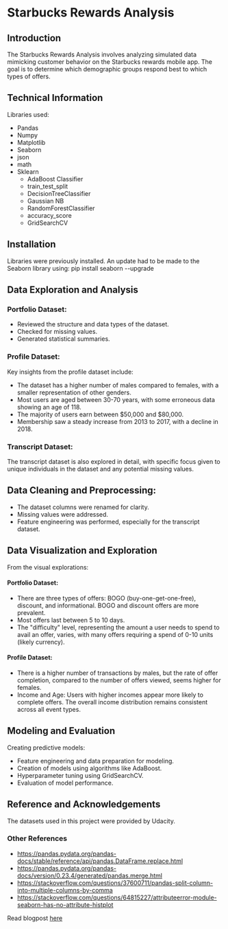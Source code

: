 # Starbucks Rewards Analysis

## Introduction
The Starbucks Rewards Analysis involves analyzing simulated data mimicking customer behavior on the Starbucks rewards mobile app. The goal is to determine which demographic groups respond best to which types of offers.

## Technical Information
Libraries used:
- Pandas
- Numpy
- Matplotlib
- Seaborn
- json
- math
- Sklearn
    - AdaBoost Classifier
    - train_test_split
    - DecisionTreeClassifier
    - Gaussian NB
    - RandomForestClassifier
    - accuracy_score
    - GridSearchCV

## Installation 
Libraries were previously installed. An update had to be made to the Seaborn library using: pip install seaborn --upgrade

## Data Exploration and Analysis
### Portfolio Dataset:
- Reviewed the structure and data types of the dataset.
- Checked for missing values.
- Generated statistical summaries.

### Profile Dataset:
Key insights from the profile dataset include:
- The dataset has a higher number of males compared to females, with a smaller representation of other genders.
- Most users are aged between 30-70 years, with some erroneous data showing an age of 118.
- The majority of users earn between $50,000 and $80,000.
- Membership saw a steady increase from 2013 to 2017, with a decline in 2018.

### Transcript Dataset:
The transcript dataset is also explored in detail, with specific focus given to unique individuals in the dataset and any potential missing values.

## Data Cleaning and Preprocessing:
- The dataset columns were renamed for clarity.
- Missing values were addressed.
- Feature engineering was performed, especially for the transcript dataset.

## Data Visualization and Exploration
From the visual explorations:

#### Portfolio Dataset:
- There are three types of offers: BOGO (buy-one-get-one-free), discount, and informational. BOGO and discount offers are more prevalent.
- Most offers last between 5 to 10 days.
- The "difficulty" level, representing the amount a user needs to spend to avail an offer, varies, with many offers requiring a spend of 0-10 units (likely currency).

#### Profile Dataset:
- There is a higher number of transactions by males, but the rate of offer completion, compared to the number of offers viewed, seems higher for females.
- Income and Age:
Users with higher incomes appear more likely to complete offers.
The overall income distribution remains consistent across all event types.

## Modeling and Evaluation
Creating predictive models:
- Feature engineering and data preparation for modeling.
- Creation of models using algorithms like AdaBoost.
- Hyperparameter tuning using GridSearchCV.
- Evaluation of model performance.

## Reference and Acknowledgements
The datasets used in this project were provided by Udacity.

### Other References
- https://pandas.pydata.org/pandas-docs/stable/reference/api/pandas.DataFrame.replace.html
- https://pandas.pydata.org/pandas-docs/version/0.23.4/generated/pandas.merge.html
- https://stackoverflow.com/questions/37600711/pandas-split-column-into-multiple-columns-by-comma
- https://stackoverflow.com/questions/64815227/attributeerror-module-seaborn-has-no-attribute-histplot

Read blogpost [here](https://medium.com/@ifyobi21/an-analysis-of-the-starbucks-mobile-app-rewards-f36f95b0707e)
